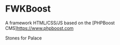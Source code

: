 # FWKBoost
A framework HTML/CSS/JS based on the [PHPBoost CMS]https://www.phpboost.com  

Stones for Palace
